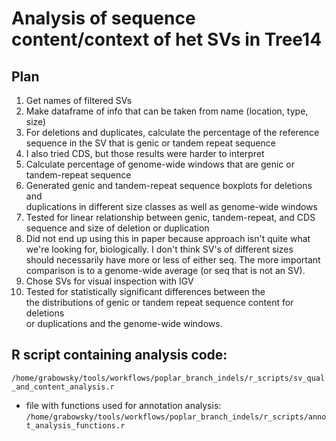# Analysis of sequence content/context of het SVs in Tree14

## Plan
1. Get names of filtered SVs
2. Make dataframe of info that can be taken from name (location, type, size)
3. For deletions and duplicates, calculate the percentage of the reference \
sequence in the SV that is genic or tandem repeat sequence
  1. I also tried CDS, but those results were harder to interpret
4. Calculate percentage of genome-wide windows that are genic or \
tandem-repeat sequence
5. Generated genic and tandem-repeat sequence boxplots for deletions and \
duplications in different size classes as well as genome-wide windows
6. Tested for linear relationship between genic, tandem-repeat, and CDS \
sequence and size of deletion or duplication
  1. Did not end up using this in paper because approach isn't quite what \
we're looking for, biologically. I don't think SV's of different sizes \
should necessarily have more or less of either seq. The more important \
comparison is to a genome-wide average (or seq that is not an SV).
7. Chose SVs for visual inspection with IGV
8. Tested for statistically significant differences between the \
the distributions of genic or tandem repeat sequence content for deletions \
or duplications and the genome-wide windows.

## R script containing analysis code:
`/home/grabowsky/tools/workflows/poplar_branch_indels/r_scripts/sv_qual_and_content_analysis.r`
* file with functions used for annotation analysis:
  `/home/grabowsky/tools/workflows/poplar_branch_indels/r_scripts/annot_analysis_functions.r`

